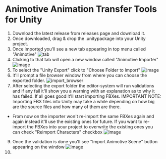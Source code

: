 # Animotive Animation Transfer Tools for Unity

1. Download the latest release from releases page and download it.
2. Once downloaded, drag & drop the .unitypackage into your Unity project.
3. Once imported you'll see a new tab appearing in top menu called "Animotive"
![tab](https://github.com/retinize/UnityAnimotiveImporterPlugin/assets/98883482/c16e7850-80ba-41b6-a271-8c066cc954b2)
4. Clicking to that tab will open a new window called "Animotive Importer" 
![image](https://github.com/retinize/UnityAnimotiveImporterPlugin/assets/98883482/08ba0c9d-0cdb-47a2-80e5-c5e40962c0f7)
5. To select the "Unity Export" click to "Choose Folder to Import"
![image](https://github.com/retinize/UnityAnimotiveImporterPlugin/assets/98883482/24a57119-4291-47cb-b197-95ee1960ae69)
6. It'll prompt a file browser window from where you can choose the exported folder.
![import_browser](https://github.com/retinize/UnityAnimotiveImporterPlugin/assets/98883482/d5640ebe-118e-41e0-a524-e4528cf72b60)
7. After selecting the export folder the editor-system will run validations and if any fail it'll show you a warning with an explanation as to why it has failed. If all goes good it'll start importing FBXes. 
IMPORTANT NOTE: Importing FBX files into Unity may take a while depending on how big are the source files and how many of them are there.
 - From now on the importer won't re-import the same FBXes again and again instead it'll use the existing ones for future. If you want to re-import the FBXes into your project to overwrite the existing ones you can check "Reimport Characters" checkbox
   ![image](https://github.com/retinize/UnityAnimotiveImporterPlugin/assets/98883482/3fad3b96-63ef-4752-9e70-0c18a3cf1f99)

9. Once the validation is done you'll see "Import Animotive Scene" button appearing on the window
![image](https://github.com/retinize/UnityAnimotiveImporterPlugin/assets/98883482/cca2c915-e1ec-4ffb-8cb6-57bac8082d4c)
10. 
